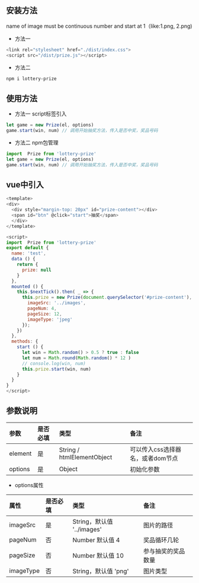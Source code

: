 ## 安装方法

name of image must be continuous number and start at 1（like:1.png, 2.png)

- 方法一

```javascript
<link rel="stylesheet" href="./dist/index.css">
<script src="/dist/prize.js"></script>

```

- 方法二

```bash
npm i lottery-prize
```

## 使用方法

- 方法一 script标签引入

```js
let game = new Prize(el, options)
game.start(win, num) // 调用开始抽奖方法，传入是否中奖，奖品号码

```

- 方法二 npm包管理

```js
import  Prize from 'lottery-prize'
let game = new Prize(el, options)
game.start(win, num) // 调用开始抽奖方法，传入是否中奖，奖品号码
```

## vue中引入

```js
<template>
<div>
  <div style="margin-top: 20px" id="prize-content"></div>
  <span id="btn" @click="start">抽奖</span>
  </div>
</template>

<script>
import  Prize from 'lottery-prize'
export default {
  name: 'test',
  data () {
    return {
      prize: null
    }
  },
  mounted () {
    this.$nextTick().then( _ => {
      this.prize = new Prize(document.querySelector('#prize-content'), {
        imageSrc: '../images',
        pageNum: 4,
        pageSize: 12,
        imageType: 'jpeg'
      });
    })
  },
  methods: {
    start () {
      let win = Math.random() > 0.5 ? true : false
      let num = Math.round(Math.random() * 12 )
      // console.log(win, num)
      this.prize.start(win, num)
    }
  }
}
</script>
```

## 参数说明

| 参数 | 是否必填 | 类型 | 备注 |
| :------- |:---- |:----------- | :--------|
| element | 是 | String / htmlElementObject | 可以传入css选择器名，或者dom节点 |
| options | 是 | Object | 初始化参数 |

- options属性

| 属性 | 是否必填 | 类型 | 备注 |
| :-------- | :---- | :--------- | :-------|
| imageSrc | 是 | String，默认值 '../images'| 图片的路径 |
| pageNum | 否 | Number 默认值 4 | 奖品循环几轮 |
| pageSize | 否 | Number 默认值 10 | 参与抽奖的奖品数量 |
| imageType | 否 | String，默认值 'png' | 图片类型 |
